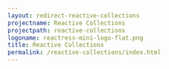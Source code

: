 ```yaml
---
layout: redirect-reactive-collections
projectname: Reactive Collections
projectpath: reactive-collections
logoname: reactress-mini-logo-flat.png
title: Reactive Collections
permalink: /reactive-collections/index.html
---
```






  


